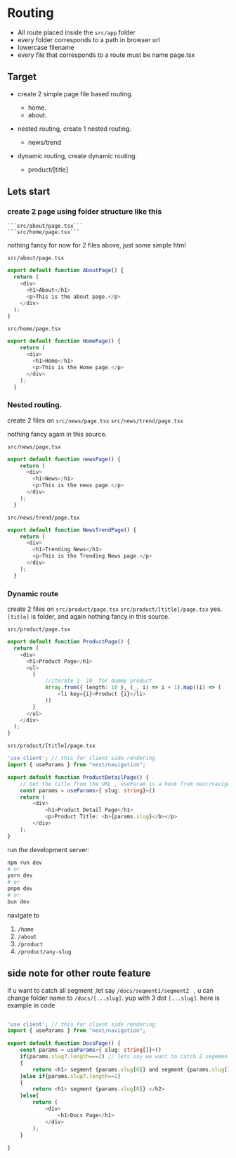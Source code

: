 # Routing
- All route placed inside the ```src/app``` folder
- every folder corresponds to a path in browser url
- lowercase filename
- every file that corresponds to a route must be name page.tsx

## Target
- create 2 simple page file based routing.
    - home.
    - about.

- nested routing, create 1 nested routing.
    - news/trend

- dynamic routing, create dynamic routing.
    - product/[title]

## Lets start
### create 2 page using folder structure like this
    ```src/about/page.tsx```
    ```src/home/page.tsx```

nothing fancy for now for 2 files above, just some simple html

```src/about/page.tsx```
```ts
export default function AboutPage() {
  return (
    <div>
      <h1>About</h1>
      <p>This is the about page.</p>
    </div>
  );
}
```

```src/home/page.tsx```
```ts
export default function HomePage() {
    return (
      <div>
        <h1>Home</h1>
        <p>This is the Home page.</p>
      </div>
    );
  }
```

### Nested  routing.
create 2 files on 
    ```src/news/page.tsx```
    ```src/news/trend/page.tsx```

nothing fancy again in this source.

```src/news/page.tsx```
```ts
export default function newsPage() {
    return (
      <div>
        <h1>News</h1>
        <p>This is the news page.</p>
      </div>
    );
  }
```

```src/news/trend/page.tsx```
```ts
export default function NewsTrendPage() {
    return (
      <div>
        <h1>Trending News</h1>
        <p>This is the Trending News page.</p>
      </div>
    );
  }
```
### Dynamic route
create 2 files on 
    ```src/product/page.tsx```
    ```src/product/[title]/page.tsx```
yes. ```[title]``` is folder, and again nothing fancy in this source.

```src/product/page.tsx```
```ts
export default function ProductPage() {
  return (
    <div>
      <h1>Product Page</h1>
      <ul>
        {
            //iterate 1- 10  for dummy product
            Array.from({ length: 10 }, (_, i) => i + 1).map((i) => (
                <li key={i}>Product {i}</li>
            ))
        }
      </ul>
    </div>
  );
}

```

```src/product/[title]/page.tsx```
```ts
'use client'; // this for client side rendering
import { useParams } from "next/navigation";

export default function ProductDetailPage() {
    // Get the title from the URL , useParam is a hook from next/navigation to get parameters from the URL
    const params = useParams<{ slug: string}>()
    return (
        <div>
            <h1>Product Detail Page</h1>
            <p>Product Title: <b>{params.slug}</b></p>
        </div>
    );
}
```
run the development server:

```bash
npm run dev
# or
yarn dev
# or
pnpm dev
# or
bun dev
```

navigate to 
1. ```/home```
2. ```/about```
3. ```/product```
4. ```/product/any-slug```



## side note for other route feature
if u want to catch all segment ,let say ```/docs/seqment1/segment2 ``` , u can change folder name to ```/docs/[...slug]```. yup with 3 dot ```[...slug]```.
here is example in code

```ts

'use client'; // this for client side rendering
import { useParams } from "next/navigation";

export default function DocsPage() {
    const params = useParams<{ slug: string[]}>()
    if(params.slug?.length===2) // lets say we want to catch 2 segemen from /docs
    {
        return <h1> segment {params.slug[0]} and segment {params.slug[1]} </h2> 
    }else if{params.slug?.length==1}
    {
        return <h1> segment {params.slug[0]} </h2> 
    }else{
        return (
            <div>
                <h1>Docs Page</h1>
            </div>
        );
    }
    
}

```